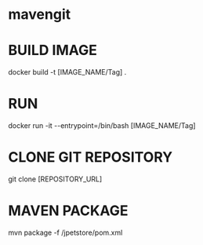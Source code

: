 # mavengit

# BUILD IMAGE
docker build -t [IMAGE_NAME/Tag] .

# RUN
docker run -it --entrypoint=/bin/bash [IMAGE_NAME/Tag]

# CLONE GIT REPOSITORY
git clone [REPOSITORY_URL]

# MAVEN PACKAGE
mvn package -f /jpetstore/pom.xml
